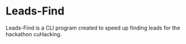 # Leads-Find
 Leads-Find is a CLI program created to speed up finding leads for the hackathon cuHacking.
